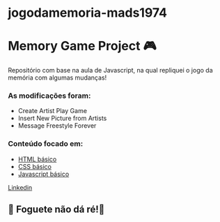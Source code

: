 # jogodamemoria-mads1974

# Memory Game Project 🎮

Repositório com base na aula de Javascript, na qual repliquei o jogo da memória com algumas mudanças!

### As modificações foram:

- Create Artist Play Game
- Insert New Picture from Artists
- Message Freestyle Forever

### Conteúdo focado em:

- [HTML básico](https://www.w3schools.com/html/)
- [CSS básico](https://developer.mozilla.org/pt-BR/docs/Web/CSS)
- [Javascript básico](https://developer.mozilla.org/pt-BR/docs/Web/JavaScript)

[Linkedin](https://www.linkedin.com/in/mads1974/)

## 🚀 Foguete não dá ré!🤪
